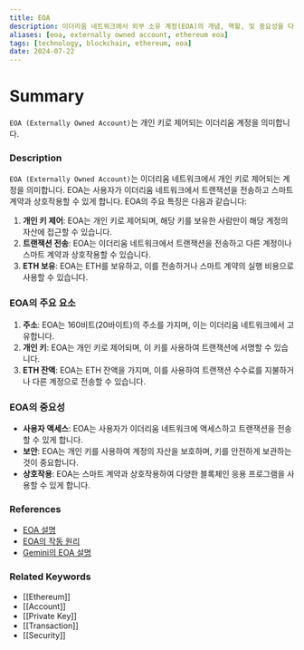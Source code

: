 ```yaml
---
title: EOA
description: 이더리움 네트워크에서 외부 소유 계정(EOA)의 개념, 역할, 및 중요성을 다룹니다.
aliases: [eoa, externally owned account, ethereum eoa]
tags: [technology, blockchain, ethereum, eoa]
date: 2024-07-22
---
```

# Summary

`EOA (Externally Owned Account)`는 개인 키로 제어되는 이더리움 계정을 의미합니다.

### Description

`EOA (Externally Owned Account)`는 이더리움 네트워크에서 개인 키로 제어되는 계정을 의미합니다. EOA는 사용자가 이더리움 네트워크에서 트랜잭션을 전송하고 스마트 계약과 상호작용할 수 있게 합니다. EOA의 주요 특징은 다음과 같습니다:

1. **개인 키 제어**: EOA는 개인 키로 제어되며, 해당 키를 보유한 사람만이 해당 계정의 자산에 접근할 수 있습니다.
2. **트랜잭션 전송**: EOA는 이더리움 네트워크에서 트랜잭션을 전송하고 다른 계정이나 스마트 계약과 상호작용할 수 있습니다.
3. **ETH 보유**: EOA는 ETH를 보유하고, 이를 전송하거나 스마트 계약의 실행 비용으로 사용할 수 있습니다.

### EOA의 주요 요소

1. **주소**: EOA는 160비트(20바이트)의 주소를 가지며, 이는 이더리움 네트워크에서 고유합니다.
2. **개인 키**: EOA는 개인 키로 제어되며, 이 키를 사용하여 트랜잭션에 서명할 수 있습니다.
3. **ETH 잔액**: EOA는 ETH 잔액을 가지며, 이를 사용하여 트랜잭션 수수료를 지불하거나 다른 계정으로 전송할 수 있습니다.

### EOA의 중요성

- **사용자 액세스**: EOA는 사용자가 이더리움 네트워크에 액세스하고 트랜잭션을 전송할 수 있게 합니다.
- **보안**: EOA는 개인 키를 사용하여 계정의 자산을 보호하며, 키를 안전하게 보관하는 것이 중요합니다.
- **상호작용**: EOA는 스마트 계약과 상호작용하여 다양한 블록체인 응용 프로그램을 사용할 수 있게 합니다.

### References

- [EOA 설명](https://en.wikipedia.org/wiki/Ethereum#Externally_Owned_Account)
- [EOA의 작동 원리](https://ethereum.org/en/glossary/#externally-owned-account)
- [Gemini의 EOA 설명](https://www.gemini.com/cryptopedia/search?query=eoa)

### Related Keywords

- [[Ethereum]]
- [[Account]]
- [[Private Key]]
- [[Transaction]]
- [[Security]]
